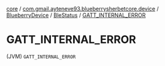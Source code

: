 [core](../../../index.md) / [com.gmail.ayteneve93.blueberrysherbetcore.device](../../index.md) / [BlueberryDevice](../index.md) / [BleStatus](index.md) / [GATT_INTERNAL_ERROR](./-g-a-t-t_-i-n-t-e-r-n-a-l_-e-r-r-o-r.md)

# GATT_INTERNAL_ERROR

(JVM) `GATT_INTERNAL_ERROR`